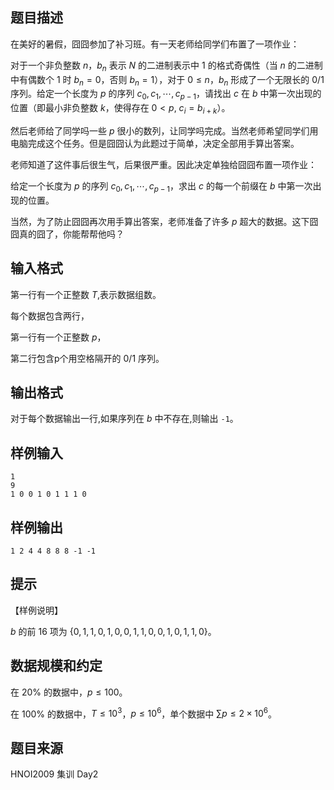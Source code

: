 ## 题目描述
在美好的暑假，囧囧参加了补习班。有一天老师给同学们布置了一项作业：

对于一个非负整数 $n$，$b_n$ 表示 $N$ 的二进制表示中 $1$ 的格式奇偶性（当 $n$ 的二进制中有偶数个 $1$ 时 $b_n = 0$，否则 $b_n = 1$），对于 $0 \le n$，$b_n$ 形成了一个无限长的 $0/1$ 序列。给定一个长度为 $p$ 的序列 $c_0,c_1,\cdots,c_{p-1}$，请找出 $c$ 在 $b$ 中第一次出现的位置（即最小非负整数 $k$，使得存在 $0 < p$, $c_i = b_{i+k}$）。

然后老师给了同学吗一些 $p$ 很小的数列，让同学吗完成。当然老师希望同学们用电脑完成这个任务。但是囧囧认为此题过于简单，决定全部用手算出答案。

老师知道了这件事后很生气，后果很严重。因此决定单独给囧囧布置一项作业：

给定一个长度为 $p$ 的序列 $c_0,c_1,\cdots,c_{p-1}$，求出 $c$ 的每一个前缀在 $b$ 中第一次出现的位置。

当然，为了防止囧囧再次用手算出答案，老师准备了许多 $p$ 超大的数据。这下囧囧真的囧了，你能帮帮他吗？

## 输入格式

第一行有一个正整数 $T$,表示数据组数。

每个数据包含两行，

第一行有一个正整数 $p$，

第二行包含p个用空格隔开的 $0/1$ 序列。

## 输出格式
对于每个数据输出一行,如果序列在 $b$ 中不存在,则输出 `-1`。

## 样例输入
```plain
1
9
1 0 0 1 0 1 1 1 0
```
## 样例输出
```plain
1 2 4 4 8 8 8 -1 -1
```

## 提示
【样例说明】

$b$ 的前 $16$ 项为 $\{0,1,1,0,1,0,0,1,1,0,0,1,0,1,1,0\}$。

## 数据规模和约定
在 $20 \%$ 的数据中，$p \le 100$。

在 $100 \%$ 的数据中，$T \le 10^3$，$p \le 10^6$，单个数据中 $\sum p \le 2 \times 10^6$。

## 题目来源
HNOI2009 集训 Day2
